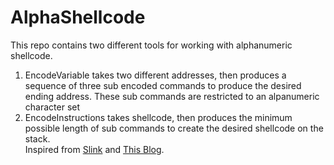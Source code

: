 # AlphaShellcode 

This repo contains two different tools for working with alphanumeric shellcode.  
1. EncodeVariable takes two different addresses, then produces a sequence of three sub encoded commands to produce the desired ending address.  These sub commands are restricted to an alpanumeric character set
2. EncodeInstructions takes shellcode, then produces the minimum possible length of sub commands to create the desired shellcode on the stack.  
Inspired from [Slink](https://github.com/ihack4falafel/Slink) and [This Blog](https://marcosvalle.github.io/re/exploit/2018/10/05/sub-encoding.html).
